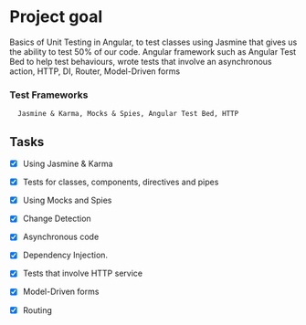 # Project goal

Basics of Unit Testing in Angular, to test classes using Jasmine that gives us the ability to test 50% of our code. Angular framework such as Angular Test Bed to help test behaviours, wrote tests that involve an asynchronous action, HTTP, DI, Router, Model-Driven forms

### Test Frameworks

```
  Jasmine & Karma, Mocks & Spies, Angular Test Bed, HTTP           
```

## Tasks

- [x] Using Jasmine & Karma
- [x] Tests for classes, components, directives and pipes
- [x] Using Mocks and Spies
- [x] Change Detection
- [x] Asynchronous code
- [x] Dependency Injection.
- [x] Tests that involve HTTP service
- [x] Model-Driven forms 
- [x] Routing

